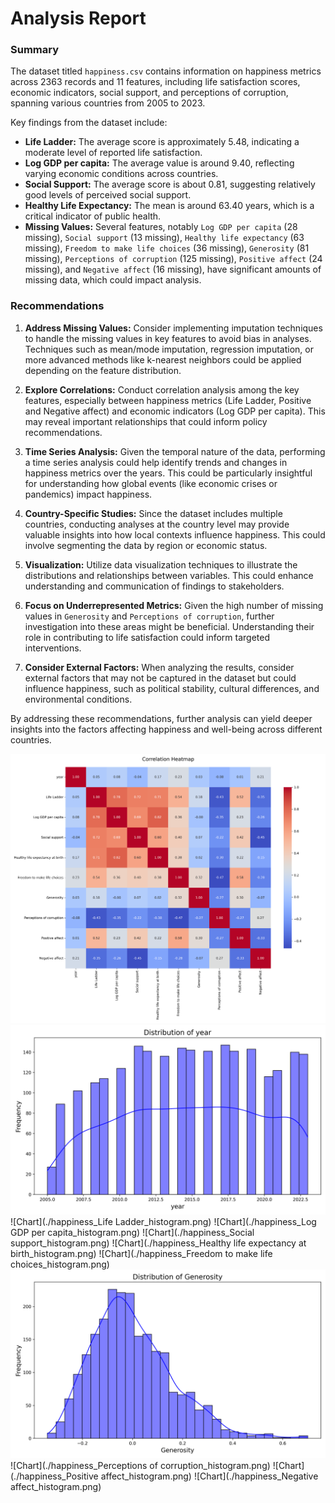 # Analysis Report

### Summary
The dataset titled `happiness.csv` contains information on happiness metrics across 2363 records and 11 features, including life satisfaction scores, economic indicators, social support, and perceptions of corruption, spanning various countries from 2005 to 2023. 

Key findings from the dataset include:
- **Life Ladder:** The average score is approximately 5.48, indicating a moderate level of reported life satisfaction. 
- **Log GDP per capita:** The average value is around 9.40, reflecting varying economic conditions across countries.
- **Social Support:** The average score is about 0.81, suggesting relatively good levels of perceived social support.
- **Healthy Life Expectancy:** The mean is around 63.40 years, which is a critical indicator of public health.
- **Missing Values:** Several features, notably `Log GDP per capita` (28 missing), `Social support` (13 missing), `Healthy life expectancy` (63 missing), `Freedom to make life choices` (36 missing), `Generosity` (81 missing), `Perceptions of corruption` (125 missing), `Positive affect` (24 missing), and `Negative affect` (16 missing), have significant amounts of missing data, which could impact analysis.

### Recommendations
1. **Address Missing Values:** Consider implementing imputation techniques to handle the missing values in key features to avoid bias in analyses. Techniques such as mean/mode imputation, regression imputation, or more advanced methods like k-nearest neighbors could be applied depending on the feature distribution.

2. **Explore Correlations:** Conduct correlation analysis among the key features, especially between happiness metrics (Life Ladder, Positive and Negative affect) and economic indicators (Log GDP per capita). This may reveal important relationships that could inform policy recommendations.

3. **Time Series Analysis:** Given the temporal nature of the data, performing a time series analysis could help identify trends and changes in happiness metrics over the years. This could be particularly insightful for understanding how global events (like economic crises or pandemics) impact happiness.

4. **Country-Specific Studies:** Since the dataset includes multiple countries, conducting analyses at the country level may provide valuable insights into how local contexts influence happiness. This could involve segmenting the data by region or economic status.

5. **Visualization:** Utilize data visualization techniques to illustrate the distributions and relationships between variables. This could enhance understanding and communication of findings to stakeholders.

6. **Focus on Underrepresented Metrics:** Given the high number of missing values in `Generosity` and `Perceptions of corruption`, further investigation into these areas might be beneficial. Understanding their role in contributing to life satisfaction could inform targeted interventions.

7. **Consider External Factors:** When analyzing the results, consider external factors that may not be captured in the dataset but could influence happiness, such as political stability, cultural differences, and environmental conditions. 

By addressing these recommendations, further analysis can yield deeper insights into the factors affecting happiness and well-being across different countries.

![Chart](./happiness_heatmap.png)
![Chart](./happiness_year_histogram.png)
![Chart](./happiness_Life Ladder_histogram.png)
![Chart](./happiness_Log GDP per capita_histogram.png)
![Chart](./happiness_Social support_histogram.png)
![Chart](./happiness_Healthy life expectancy at birth_histogram.png)
![Chart](./happiness_Freedom to make life choices_histogram.png)
![Chart](./happiness_Generosity_histogram.png)
![Chart](./happiness_Perceptions of corruption_histogram.png)
![Chart](./happiness_Positive affect_histogram.png)
![Chart](./happiness_Negative affect_histogram.png)
